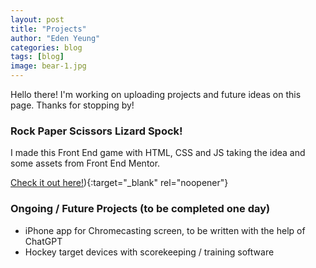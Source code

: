 ```yaml
---
layout: post
title: "Projects"
author: "Eden Yeung"
categories: blog
tags: [blog]
image: bear-1.jpg
---
```


Hello there! I'm working on uploading projects and future ideas on this page. Thanks for stopping by!

### Rock Paper Scissors Lizard Spock!
I made this Front End game with HTML, CSS and JS taking the idea and some assets from Front End Mentor.

[Check it out here!](https://rock-paper-scissors-master-basktballer.vercel.app/)){:target="_blank" rel="noopener"}

### Ongoing / Future Projects (to be completed one day)
- iPhone app for Chromecasting screen, to be written with the help of ChatGPT
- Hockey target devices with scorekeeping / training software
